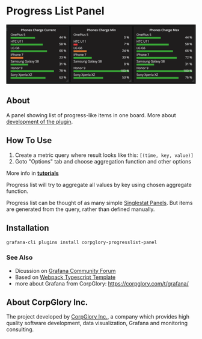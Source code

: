 # Progress List Panel

<img src="https://github.com/CorpGlory/grafana-progress-list/blob/master/src/assets/screenshot_main.png">

## About

A panel showing list of progress-like items in one board. More about [development of the plugin](https://corpglory.com/s/grafana-progress-list/).

## How To Use

1. Create a metric query where result looks like this: `[(time, key, value)]`
2. Goto "Options" tab and choose aggregation function and other options

More info in [**tutorials**](https://github.com/CorpGlory/grafana-progress-list/wiki)

Progress list will try to aggregate all values by key using chosen aggregate function.

Progress list can be thought of as many simple [Singlestat Panels](http://docs.grafana.org/features/panels/singlestat/). But items are generated from the query, rather than defined manually.


## Installation

```
grafana-cli plugins install corpglory-progresslist-panel
```

### See Also
* Dicussion on [Grafana Community Forum](https://community.grafana.com/t/progress-list-panel/3286)
* Based on [Webpack Typescript Template](https://github.com/CorpGlory/grafana-plugin-template-webpack-typescript)
* more about Grafana from CorpGlory: https://corpglory.com/t/grafana/

## About CorpGlory Inc.
The project developed by [CorpGlory Inc.](https://corpglory.com/), a company which provides high quality software development, data visualization, Grafana and monitoring consulting.
